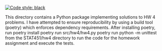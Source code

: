 [![Code style: black](https://img.shields.io/badge/code%20style-black-000000.svg)](https://github.com/psf/black)

This directory contains a Python package implementing solutions to HW 4 problems. I have attempted to ensure reproducibility by using a build tool (poetry) which enforces dependency requirements. After installing poetry, run
		poetry install
		poetry run src/hw4/hw4.py
		poetry run python -m unittest
from the STAT451/hw4 directory to run the code for the homework assignment and execute the tests.
